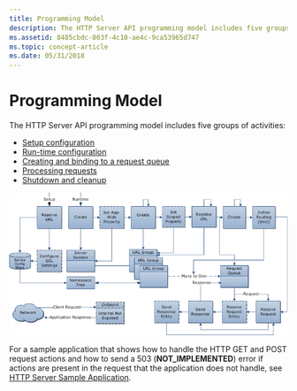 ```yaml
---
title: Programming Model
description: The HTTP Server API programming model includes five groups of activities.
ms.assetid: 8485cbdc-803f-4c10-ae4c-9ca53965d747
ms.topic: concept-article
ms.date: 05/31/2018
---
```


# Programming Model

The HTTP Server API programming model includes five groups of activities:

-   [Setup configuration](setup-configuration.md)
-   [Run-time configuration](run-time-configuration.md)
-   [Creating and binding to a request queue](creating-and-binding-to-a-request-queue.md)
-   [Processing requests](processing-requests.md)
-   [Shutdown and cleanup](shutdown-and-cleanup.md)

![Diagram that shows the H T T P Server A P I programming model.](images/http-server-api-programming-model.png)

For a sample application that shows how to handle the HTTP GET and POST request actions and how to send a 503 (**NOT\_IMPLEMENTED**) error if actions are present in the request that the application does not handle, see [HTTP Server Sample Application](http-server-sample-application.md).

 

 




